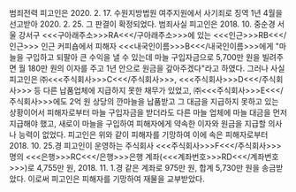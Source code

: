 범죄전력
피고인은 2020. 2. 17. 수원지방법원 여주지원에서 사기죄로 징역 1년 4월을 선고받아 2020. 2. 25. 그 판결이 확정되었다.
범죄사실
피고인은 2018. 10. 중순경 서울 강서구 <<<구아래주소>>>RA<<</구아래주소>>>에 있는 <<<인근>>>RB<<</인근>>> 인근 커피숍에서 피해자 <<<내국인이름>>>B<<</내국인이름>>>에게 "마늘을 구입하고 되팔아 큰 수익을 낼 수 있는데 마늘 구입자금으로 5,700만 원을 빌려주면 월 180만 원의 이자를 주고 1년 안으로 원금을 갚아주겠다"라고 하였다.
그러나 사실 피고인은 ㈜<<<주식회사>>>C<<</주식회사>>>, <<<주식회사>>>D<<</주식회사>>> 등 다른 납품업체에 지급하지 못한 채무가 있었고, ㈜<<<주식회사>>>E<<</주식회사>>>에도 2억 원 상당의 깐마늘을 납품받고 그 대금을 지급하지 못하고 있는 상황이어서 피해자로부터 마늘 구입자금을 받더라도 다른 마늘 업체에 마늘 대금을 먼저 지급해야 했고, 새로이 마늘을 구입하여 피해자에게 약속한 이자와 원금을 지급할 의사나 능력이 없었다.
피고인은 위와 같이 피해자를 기망하여 이에 속은 피해자로부터 2018. 10. 25.경 피고인이 운영하는 주식회사 <<<주식회사>>>F<<</주식회사>>> 명의 <<<은행>>>RC<<</은행>>>은행 계좌(<<<계좌번호>>>RD<<</계좌번호>>>)로 4,755만 원, 2018. 11. 1.경 같은 계좌로 975만 원, 합계 5,730만 원을 송금받았다.
이로써 피고인은 피해자를 기망하여 재물을 교부받았다.